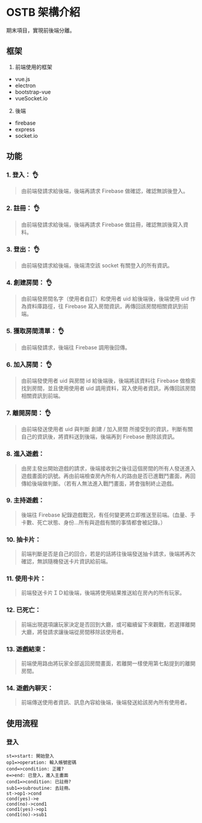 

# OSTB 架構介紹

期末項目，實現前後端分離。

## 框架

1. 前端使用的框架
  * vue.js
  * electron
  * bootstrap-vue
  * vueSocket.io
2. 後端
  * firebase
  * express
  * socket.io

## 功能

### 1. 登入： 👌
> 由前端發請求給後端，後端再請求 Firebase 做確認，確認無誤後登入。

### 2. 註冊： 👌
> 由前端發請求給後端，後端再請求 Firebase 做註冊，確認無誤後寫入資料。

### 3. 登出： 👌
> 由前端發請求給後端，後端清空該 socket 有關登入的所有資訊。

### 4. 創建房間： 👌
> 由前端發房間名字（使用者自訂）和使用者 uid 給後端後，後端使用 uid 作為資料庫路徑，往 Firebase 寫入房間資訊，再傳回該房間相關資訊到前端。

### 5. 獲取房間清單： 👌
> 由前端發請求，後端往 Firebase 調用後回傳。

### 6. 加入房間： 👌
> 由前端發使用者 uid 與房間 id 給後端後，後端將該資料往 Firebase 做檢索找到房間，並且使用使用者 uid 調用資料，寫入使用者資訊，再傳回該房間相關資訊到前端。

### 7. 離開房間： 👌
> 由前端發送使用者 uid 與判斷 創建 / 加入房間 所接受到的資訊，判斷有關自己的資訊後，將資料送到後端，後端再到 Firebase 刪除該資訊。

### 8. 進入遊戲：
> 由房主發出開始遊戲的請求，後端接收到之後往這個房間的所有人發送進入遊戲畫面的訊號。再由前端檢查房內所有人的路由是否已進戰鬥畫面，再回傳給後端做判斷。（若有人無法進入戰鬥畫面，將會強制終止遊戲。

### 9. 主持遊戲：
> 後端往 Firebase 紀錄遊戲戰況，有任何變更將立即推送至前端。(血量、手卡數、死亡狀態、身份...所有與遊戲有關的事情都會被記錄。）

### 10. 抽卡片：
> 前端判斷是否是自己的回合，若是的話將往後端發送抽卡請求，後端將再次確認，無誤隨機發送卡片資訊給前端。

### 11. 使用卡片：
> 前端發送卡片ＩＤ給後端，後端將使用結果推送給在房內的所有玩家。

### 12. 已死亡：
> 前端出現選項讓玩家決定是否回到大廳，或可繼續留下來觀戰，若選擇離開大廳，將發請求讓後端從房間移除該使用者。

### 13. 遊戲結束：
> 前端使用路由將玩家全部返回房間畫面，若離開一樣使用第七點提到的離開房間。

### 14. 遊戲內聊天：
>前端傳送使用者資訊、訊息內容給後端，後端發送給該房內所有使用者。

## 使用流程

### 登入

```flow
st=>start: 開始登入
op1=>operation: 輸入帳號密碼
cond=>condition: 正確?
e=>end: 已登入，進入主畫面
cond1=>condition: 已註冊?
sub1=>subroutine: 去註冊。
st->op1->cond
cond(yes)->e
cond(no)->cond1
cond1(yes)->op1
cond1(no)->sub1
```



